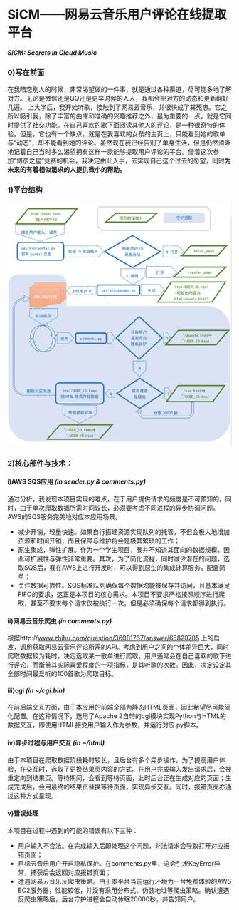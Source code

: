 
# **SiCM——网易云音乐用户评论在线提取平台**
***SiCM: Secrets in Cloud Music***
### 0)写在前面
在我暗恋别人的时候，非常渴望做的一件事，就是通过各种渠道，尽可能多地了解对方。无论是微信还是QQ还是更早时候的人人，我都会把对方的动态和更新翻好几遍。
上大学后，我开始听歌，接触到了网易云音乐，并很快成了其死忠。它之所以吸引我，除了丰富的曲库和准确的兴趣推荐之外，最为重要的一点，就是它同时提供了社交功能。在自己喜欢的歌下面阅读其他人的评论，是一种很奇特的体验。但是，它也有一个缺点，就是在我喜欢的女孩的主页上，只能看到她的歌单与“动态”，却不能看到她的评论。虽然现在我已经告别了单身生活，但是仍然清晰地记着自己当时多么渴望拥有这样一款能够提取用户评论的平台。借着这次参加“博彦之星”竞赛的机会，我决定由此入手，去实现自己这个过去的愿望，同时**为未来的有着相似渴求的人提供微小的帮助。**
### 1)平台结构
![Image text](https://github.com/Pzoom522/SiCM/blob/master/structure.png)
### 2)核心部件与技术：
#### i)AWS SQS应用 *(in sender.py & comments.py)*
通过分析，我发现本项目实现的难点，在于用户提供请求的频度是不可预知的。同时，由于单次爬取数据所需时间较长，必须要考虑不同进程的异步协调问题。AWS的SQS服务完美地对应本应用场景。

- 减少开销，轻量快速。如果自行搭建资源实现队列的托管，不但会极大地增加资源和时间开销，而且保障与维护将会是极其繁琐的工作；
- 原生集成，弹性扩展。作为一个学生项目，我并不知道其面向的数据规模，因此可扩展性与弹性非常重要。其次，为了简化流程，同时减少潜在的问题，选取SQS后，我在AWS上进行开发时，可以得到原生的集成计算服务，配置简单；
- 关注数据可靠性。SQS标准队列确保每个数据均能被保存并访问，且基本满足FIFO的要求，这正是本项目的核心需求。本项目不要求严格按照顺序进行爬取，甚至不要求每个请求仅被执行一次，但是必须确保每个请求都得到执行。

#### ii)网易云音乐爬虫 *(in comments.py)*
根据http://www.zhihu.com/question/36081767/answer/65820705 上的启发，调用获取网易云音乐评论所需的API。考虑到用户之间的个体差异巨大，同时爬取数据较为耗时，决定选取某一歌单进行爬取。用户通常会在自己喜欢的歌下进行评论，而衡量其实际喜爱程度的一项指标，是其听歌的次数。因此，决定设定其全部时间最爱听的100首歌为爬取目标。
#### iii)cgi *(in ~/cgi.bin)*
在前后端交互方面，由于本应用的前端全部为静态HTML页面，因此希望尽可能简化配置。在这种情况下，选用了Apache 2自带的cgi模块实现Python与HTML的数据交互，即使用HTML接受用户输入作为参数，并运行对应.py脚本。
#### iv)异步过程与用户交互 *(in ~/html)*
由于本项目在爬取数据阶段耗时较长，且后台有多个异步操作，为了提高用户体验，在交互时，选取了更换结果页内容的方式。在用户完成输入发出请求后，会被重定向到结果页。等待期间，会看到等待页面，此时后台正在生成对应的页面；生成完成后，会用最终的结果页替换等待页面，实现异步交互。同时，报错页面亦通过这种方式呈现。
#### v)错误处理
本项目在过程中遇到的可能的错误有以下三种：

- 用户输入不合法。在完成输入后即处理这个问题，非法请求会导致打开对应报错页面；
- 目标云音乐用户开启隐私保护。在comments.py里，这会引发KeyError异常，捕获后会返回对应报错页面；
- 遭遇网易云音乐反爬虫策略。由于本平台当前运行环境为一台免费体验的AWS EC2服务器，性能较低，并没有采用分布式、伪装地址等爬虫策略。确认遭遇反爬虫策略后，后台守护进程会自动休眠20000秒，并告知用户。
